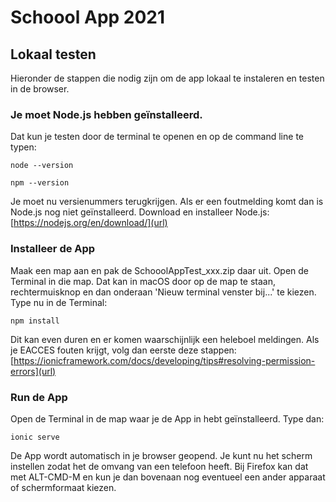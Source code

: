 # Schoool App 2021

## Lokaal testen

Hieronder de stappen die nodig zijn om de app lokaal te instaleren en testen in de browser.

### Je moet Node.js hebben geïnstalleerd.
Dat kun je testen door de terminal te openen en op de command line te typen:

  `node --version`

  `npm --version`

Je moet nu versienummers terugkrijgen. Als er een foutmelding komt dan is Node.js nog niet geïnstalleerd.
Download en installeer Node.js: [https://nodejs.org/en/download/](url)

### Installeer de App

Maak een map aan en pak de SchooolAppTest_xxx.zip daar uit.
Open de Terminal in die map. Dat kan in macOS door op de map te staan, rechtermuisknop en dan onderaan 'Nieuw terminal venster bij...' te kiezen.
Type nu in de Terminal:

  `npm install`

Dit kan even duren en er komen waarschijnlijk een heleboel meldingen.
Als je EACCES fouten krijgt, volg dan eerste deze stappen: [https://ionicframework.com/docs/developing/tips#resolving-permission-errors](url)

### Run de App

Open de Terminal in de map waar je de App in hebt geïnstalleerd. Type dan:

  `ionic serve`

De App wordt automatisch in je browser geopend. Je kunt nu het scherm instellen zodat het de omvang van een telefoon heeft. Bij Firefox kan dat met ALT-CMD-M en kun je dan bovenaan nog eventueel een ander apparaat of schermformaat kiezen.
